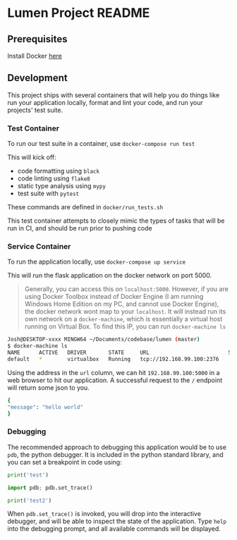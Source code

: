 # Lumen Project README

## Prerequisites

Install Docker [here](https://docs.docker.com/v17.12/)

## Development

This project ships with several containers that will help you do things like run your application locally, format and lint your code, and run your projects' test suite.

### Test Container
To run our test suite in a container, use `docker-compose run test`

This will kick off:
- code formatting using `black`
- code linting using `flake8`
- static type analysis using `mypy`
- test suite with `pytest` 

These commands are defined in `docker/run_tests.sh`

This test container attempts to closely mimic the types of tasks that will be run in CI, and should be run prior to pushing code

### Service Container
To run the application locally, use `docker-compose up service`

This will run the flask application on the docker network on port 5000.

> Generally, you can access this on `localhost:5000`.
> However, if you are using Docker Toolbox instead of Docker Engine (I am running Windows Home Edition on my PC, and cannot use Docker Engine), the docker network wont map to your `localhost`.
> It will instead run its own network on a `docker-machine`, which is essentially a virtual host running on Virtual Box. To find this IP, you can run `docker-machine ls`

```bash
Josh@DESKTOP-xxxx MINGW64 ~/Documents/codebase/lumen (master)
$ docker-machine ls
NAME      ACTIVE   DRIVER       STATE     URL                         SWARM   DOCKER     ERRORS
default   *        virtualbox   Running   tcp://192.168.99.100:2376           v18.09.6
```

Using the address in the `url` column, we can hit `192.168.99.100:5000` in a web browser to hit our application.
A successful request to the `/` endpoint will return some json to you.

```bash
{
"message": "hello world"
}
```

### Debugging

The recommended approach to debugging this application would be to use `pdb`, the python debugger.
It is included in the python standard library, and you can set a breakpoint in code using:

```python
print('test')

import pdb; pdb.set_trace()

print('test2')
```

When `pdb.set_trace()` is invoked, you will drop into the interactive debugger, and will be able to inspect the state of the application.
Type `help` into the debugging prompt, and all available commands will be displayed.
